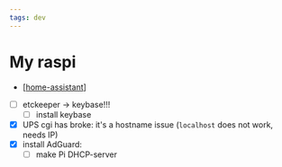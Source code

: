 ```yaml
---
tags: dev
---
```


# My raspi

- [[home-assistant]]
- [ ] etckeeper -> keybase!!!
  - [ ] install keybase
- [x] UPS cgi has broke: it's a hostname issue (`localhost` does not work, needs IP)
- [x] install AdGuard:
  - [ ] make Pi DHCP-server

[//begin]: # "Autogenerated link references for markdown compatibility"
[home-assistant]: home-assistant.md "Home Assistant"
[//end]: # "Autogenerated link references"